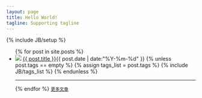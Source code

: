 ```yaml
---
layout: page
title: Hello World!
tagline: Supporting tagline
---
```

{% include JB/setup %}
<ul>
{% for post in site.posts %}
<li><img src="https://secure.gravatar.com/avatar/3b00ffdc531cc40c9f6dad3ab104b208?s=32&d=https://a248.e.akamai.net/assets.github.com%2Fimages%2Fgravatars%2Fgravatar-user-32.png" class="img-circle"> <a href="{{ BASE_PATH }}{{ post.url }}">{{ post.title }}</a><span class="date">{{ post.date | date:"%Y-%m-%d" }}</span>
{% unless post.tags == empty %}    
<span class="tag">
{% assign tags_list = post.tags %}
{% include JB/tags_list %}
</span>	
{% endunless %}  
</li>
<hr>
{% endfor %}
<small><a class="moreposts" href="{{ BASE_PATH }}/archive.html" title="More">更多文章</a></small>
</ul>



